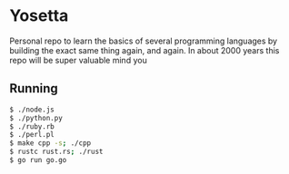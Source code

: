 # Yosetta

Personal repo to learn the basics of several programming languages by building the exact same thing again, and again. In about 2000 years this repo will be super valuable mind you

## Running

```bash
$ ./node.js
$ ./python.py
$ ./ruby.rb
$ ./perl.pl
$ make cpp -s; ./cpp
$ rustc rust.rs; ./rust
$ go run go.go
```
